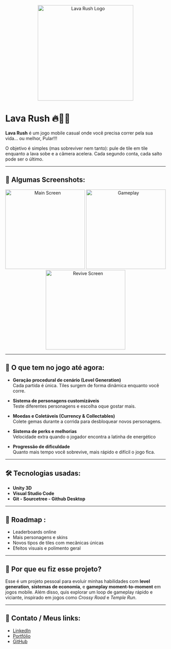 <p align="center">
  <img src="https://github.com/user-attachments/assets/d37f8fba-b1b8-46a8-99f4-a59443d664c4" alt="Lava Rush Logo" width="300"/>
</p>

# Lava Rush 🔥🏃‍♂️

**Lava Rush** é um jogo mobile casual onde você precisa correr pela sua vida… ou melhor, Pular!!!

O objetivo é simples (mas sobreviver nem tanto): pule de tile em tile enquanto a lava sobe e a câmera acelera. Cada segundo conta, cada salto pode ser o último.

---

## 📸 Algumas Screenshots:

<p align="center">
  <img src="https://github.com/user-attachments/assets/c5c847d3-8ba4-4e7c-80ef-26f6bba464fd" alt="Main Screen" width="250"/>
  <img src="https://github.com/user-attachments/assets/74a7761a-ffd4-46c3-8b80-b4b136058f3a" alt="Gameplay" width="250"/>
  <img src="https://github.com/user-attachments/assets/fa297cb8-c888-4704-a691-4632227b69f5" alt="Revive Screen" width="250"/>
</p>

---

## 🚀 O que tem no jogo até agora:

- **Geração procedural de cenário (Level Generation)**  
  Cada partida é única. Tiles surgem de forma dinâmica enquanto você corre.

- **Sistema de personagens customizáveis**  
  Teste diferentes personagens e escolha oque gostar mais.

- **Moedas e Coletáveis (Currency & Collectables)**  
  Colete gemas durante a corrida para desbloquear novos personagens.

- **Sistema de perks e melhorias**  
  Velocidade extra quando o jogador encontra a latinha de energético

- **Progressão de dificuldade**  
  Quanto mais tempo você sobrevive, mais rápido e difícil o jogo fica.

---

## 🛠️ Tecnologias usadas:

- **Unity 3D**  
- **Visual Studio Code**
- **Git - Sourcetree - Github Desktop**  

---

## 🎯 Roadmap :

- Leaderboards online
- Mais personagens e skins
- Novos tipos de tiles com mecânicas únicas
- Efeitos visuais e polimento geral

---

## 💬 Por que eu fiz esse projeto?

Esse é um projeto pessoal para evoluir minhas habilidades com **level generation**, **sistemas de economia**, e **gameplay moment-to-moment** em jogos mobile. Além disso, quis explorar um loop de gameplay rápido e viciante, inspirado em jogos como *Crossy Road* e *Temple Run*.

---

## 📲 Contato / Meus links:

- [LinkedIn](https://www.linkedin.com/in/lucas-fernandes-016505230/)
- [Portfólio](https://notluxca.github.io/)
- [GitHub](https://github.com/notluxca)
